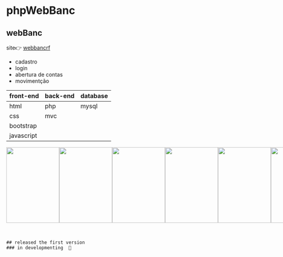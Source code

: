 # phpWebBanc
## webBanc 
site:point_right:
[webbancrf](http://webbancrf.epizy.com/)
 - cadastro
 - login
 - abertura de contas 
 - movimentção
   
| front-end | back-end | database|   
|-----------|----------|---------|
|   html    |   php    |  mysql  |      
|   css     |   mvc    |         |
| bootstrap |          |         |
| javascript|          |         |



 <div style="display: flex; justify-content: space-between">
  
 
   <img src="https://user-images.githubusercontent.com/79234840/185765611-df121408-0f05-4073-9672-48acbacd8eda.jpg" width="140px" height="200px"/>
 
  
   <img src="https://user-images.githubusercontent.com/79234840/185765612-ee1880a0-c9f6-4e3f-8c71-7e36e7f861a2.jpg" width="140px" height="200px"/>

 
   <img src="https://user-images.githubusercontent.com/79234840/185765613-2f1b2433-6fcc-4f09-9401-0914ecb25dfa.jpg" width="140px" height="200px"/>
    
   
   <img src="https://user-images.githubusercontent.com/79234840/185765614-373ace60-ace5-423c-9d7f-60bbe158c650.jpg" width="140px" height="200px"/>
   
    
  <img src="https://user-images.githubusercontent.com/79234840/185765616-2111af81-1c88-4b20-aed1-5558fddc67bb.jpg" width="140px" height="200px"/>
 
  <img src="https://user-images.githubusercontent.com/79234840/185765617-2cca1fe8-8c30-4c98-9ea0-e2236e24aec2.jpg" width="140px" height="200px"/>
 
  <img src="https://user-images.githubusercontent.com/79234840/185765619-f9a22d37-c079-4ab8-a208-55068c2b51a8.jpg" width="140px" height="200px"/>  
 
 </div>

&nbsp;  
   
    ## released the first version
    ### in developmenting  🚧

